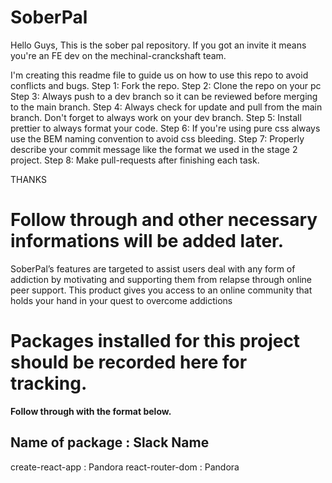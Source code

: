 # SoberPal

Hello Guys,
This is the sober pal repository. If you got an invite it means you're an FE dev on the mechinal-cranckshaft team.

I'm creating this readme file to guide us on how to use this repo to avoid conflicts and bugs.
Step 1:
Fork the repo.
Step 2: 
Clone the repo on your pc
Step 3:
Always push to a dev branch so it can be reviewed before merging to the main branch.
Step 4:
Always check for update and pull from the main branch. Don't forget to always work on your dev branch.
Step 5: 
Install prettier to always format your code.
Step 6:
If you're using pure css always use the BEM naming convention to avoid css bleeding.
Step 7: 
Properly describe your commit message like the format we used in the stage 2 project.
Step 8:
Make pull-requests after finishing each task.

THANKS

Follow through and other necessary informations will be added later.
=======
SoberPal’s features are targeted to assist users deal with any form of addiction by motivating and supporting them from relapse through online peer support. This product gives you access to an online community that holds your hand in your quest to overcome addictions


# Packages installed for this project should be recorded here for tracking.

**Follow through with the format below.**
## Name of package : Slack Name

create-react-app : Pandora
react-router-dom : Pandora


